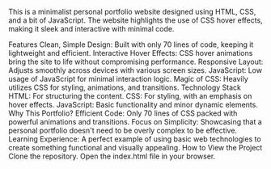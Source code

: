 This is a minimalist personal portfolio website designed using HTML, CSS, and a bit of JavaScript. The website highlights the use of CSS hover effects, making it sleek and interactive with minimal code.

Features
Clean, Simple Design: Built with only 70 lines of code, keeping it lightweight and efficient.
Interactive Hover Effects: CSS hover animations bring the site to life without compromising performance.
Responsive Layout: Adjusts smoothly across devices with various screen sizes.
JavaScript: Low usage of JavaScript for minimal interaction logic.
Magic of CSS: Heavily utilizes CSS for styling, animations, and transitions.
Technology Stack
HTML: For structuring the content.
CSS: For styling, with an emphasis on hover effects.
JavaScript: Basic functionality and minor dynamic elements.
Why This Portfolio?
Efficient Code: Only 70 lines of CSS packed with powerful animations and transitions.
Focus on Simplicity: Showcasing that a personal portfolio doesn't need to be overly complex to be effective.
Learning Experience: A perfect example of using basic web technologies to create something functional and visually appealing.
How to View the Project
Clone the repository.
Open the index.html file in your browser.
